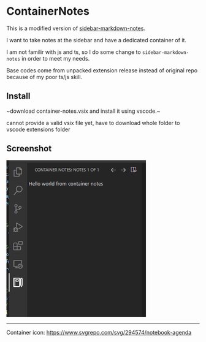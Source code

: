 # ContainerNotes

This is a modified version of [sidebar-markdown-notes](https://github.com/AssisrMatheus/sidebar-markdown-notes).

I want to take notes at the sidebar and have a dedicated container of it.

I am not familir with js and ts, so I do some change to `sidebar-markdown-notes` in order to meet my needs.

Base codes come from unpacked extension release instead of original repo because of my poor ts/js skill.

## Install

~download container-notes.vsix and install it using vscode.~

cannot provide a valid vsix file yet, have to download whole folder to vscode extensions folder

## Screenshot

![images](images/screenshot.png)

------

Container icon: https://www.svgrepo.com/svg/294574/notebook-agenda

